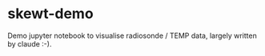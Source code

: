 # skewt-demo

Demo jupyter notebook to visualise radiosonde / TEMP data, largely written by claude :-).
